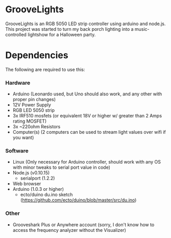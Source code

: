 GrooveLights
============
GrooveLights is an RGB 5050 LED strip controller using arduino and node.js. This project was started to turn my back porch lighting into a music-controlled lightshow for a Halloween party.

Dependencies
============
The following are required to use this:

### Hardware

+ Arduino (Leonardo used, but Uno should also work, and any other with proper pin changes)
+ 12V Power Supply
+ RGB LED 5050 strip
+ 3x IRF510 mosfets (or equivalent 18V or higher w/ greater than 2 Amps rating MOSFET)
+ 3x ~220ohm Resistors
+ Computer(s) (2 computers can be used to stream light values over wifi if you want)

### Software

+ Linux (Only necessary for Arduino controller, should work with any OS with minor tweaks to serial port value in code)
+ Node.js (v0.10.15)
  + serialport (1.2.2)
+ Web browser
+ Arduino (1.0.3 or higher)
  + ecto/duino du.ino sketch (https://github.com/ecto/duino/blob/master/src/du.ino)
 
### Other

+ Grooveshark Plus or Anywhere account (sorry, I don't know how to access the frequency analyzer without the Visualizer)

